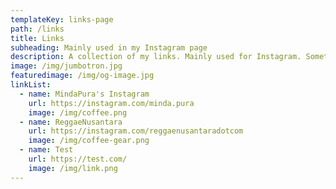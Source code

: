 ```yaml
---
templateKey: links-page
path: /links
title: Links
subheading: Mainly used in my Instagram page
description: A collection of my links. Mainly used for Instagram. Something like Linktree.
image: /img/jumbotron.jpg
featuredimage: /img/og-image.jpg
linkList:
  - name: MindaPura's Instagram
    url: https://instagram.com/minda.pura
    image: /img/coffee.png
  - name: ReggaeNusantara
    url: https://instagram.com/reggaenusantaradotcom
    image: /img/coffee-gear.png
  - name: Test
    url: https://test.com/
    image: /img/link.png
---
```

